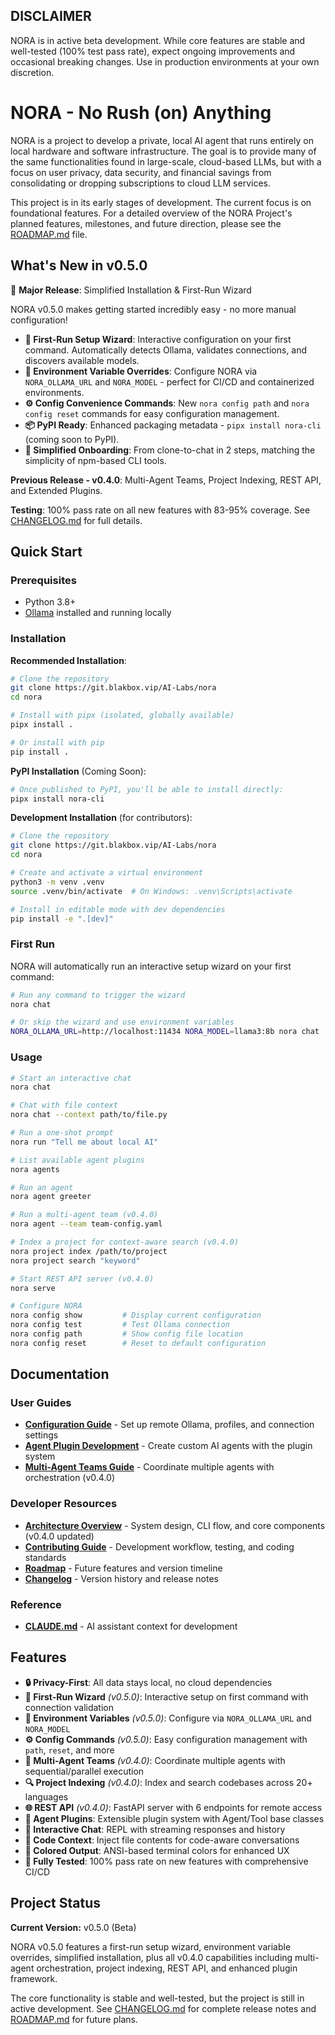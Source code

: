 ## DISCLAIMER
NORA is in active beta development. While core features are stable and well-tested (100% test pass rate), expect ongoing improvements and occasional breaking changes. Use in production environments at your own discretion.

# NORA - No Rush (on) Anything

NORA is a project to develop a private, local AI agent that runs entirely on local hardware and software infrastructure. The goal is to provide many of the same functionalities found in large-scale, cloud-based LLMs, but with a focus on user privacy, data security, and financial savings from consolidating or dropping subscriptions to cloud LLM services.

This project is in its early stages of development. The current focus is on foundational features. For a detailed overview of the NORA Project's planned features, milestones, and future direction, please see the [ROADMAP.md](ROADMAP.md) file.

## What's New in v0.5.0

🎉 **Major Release**: Simplified Installation & First-Run Wizard

NORA v0.5.0 makes getting started incredibly easy - no more manual configuration!

- **🧙 First-Run Setup Wizard**: Interactive configuration on your first command. Automatically detects Ollama, validates connections, and discovers available models.
- **🔧 Environment Variable Overrides**: Configure NORA via `NORA_OLLAMA_URL` and `NORA_MODEL` - perfect for CI/CD and containerized environments.
- **⚙️ Config Convenience Commands**: New `nora config path` and `nora config reset` commands for easy configuration management.
- **📦 PyPI Ready**: Enhanced packaging metadata - `pipx install nora-cli` (coming soon to PyPI).
- **🚀 Simplified Onboarding**: From clone-to-chat in 2 steps, matching the simplicity of npm-based CLI tools.

**Previous Release - v0.4.0**: Multi-Agent Teams, Project Indexing, REST API, and Extended Plugins.

**Testing**: 100% pass rate on all new features with 83-95% coverage. See [CHANGELOG.md](CHANGELOG.md) for full details.

## Quick Start

### Prerequisites
- Python 3.8+
- [Ollama](https://ollama.ai) installed and running locally

### Installation

**Recommended Installation**:
```bash
# Clone the repository
git clone https://git.blakbox.vip/AI-Labs/nora
cd nora

# Install with pipx (isolated, globally available)
pipx install .

# Or install with pip
pip install .
```

**PyPI Installation** (Coming Soon):
```bash
# Once published to PyPI, you'll be able to install directly:
pipx install nora-cli
```

**Development Installation** (for contributors):
```bash
# Clone the repository
git clone https://git.blakbox.vip/AI-Labs/nora
cd nora

# Create and activate a virtual environment
python3 -m venv .venv
source .venv/bin/activate  # On Windows: .venv\Scripts\activate

# Install in editable mode with dev dependencies
pip install -e ".[dev]"
```

### First Run

NORA will automatically run an interactive setup wizard on your first command:

```bash
# Run any command to trigger the wizard
nora chat

# Or skip the wizard and use environment variables
NORA_OLLAMA_URL=http://localhost:11434 NORA_MODEL=llama3:8b nora chat
```

### Usage

```bash
# Start an interactive chat
nora chat

# Chat with file context
nora chat --context path/to/file.py

# Run a one-shot prompt
nora run "Tell me about local AI"

# List available agent plugins
nora agents

# Run an agent
nora agent greeter

# Run a multi-agent team (v0.4.0)
nora agent --team team-config.yaml

# Index a project for context-aware search (v0.4.0)
nora project index /path/to/project
nora project search "keyword"

# Start REST API server (v0.4.0)
nora serve

# Configure NORA
nora config show         # Display current configuration
nora config test         # Test Ollama connection
nora config path         # Show config file location
nora config reset        # Reset to default configuration
```

## Documentation

### User Guides
- **[Configuration Guide](docs/Config.md)** - Set up remote Ollama, profiles, and connection settings
- **[Agent Plugin Development](docs/Agents.md)** - Create custom AI agents with the plugin system
- **[Multi-Agent Teams Guide](docs/Teams.md)** - Coordinate multiple agents with orchestration (v0.4.0)

### Developer Resources
- **[Architecture Overview](docs/Overview.md)** - System design, CLI flow, and core components (v0.4.0 updated)
- **[Contributing Guide](docs/Contributing.md)** - Development workflow, testing, and coding standards
- **[Roadmap](ROADMAP.md)** - Future features and version timeline
- **[Changelog](CHANGELOG.md)** - Version history and release notes

### Reference
- **[CLAUDE.md](CLAUDE.md)** - AI assistant context for development

## Features

- **🔒 Privacy-First**: All data stays local, no cloud dependencies
- **🧙 First-Run Wizard** *(v0.5.0)*: Interactive setup on first command with connection validation
- **🔧 Environment Variables** *(v0.5.0)*: Configure via `NORA_OLLAMA_URL` and `NORA_MODEL`
- **⚙️ Config Commands** *(v0.5.0)*: Easy configuration management with `path`, `reset`, and more
- **🤝 Multi-Agent Teams** *(v0.4.0)*: Coordinate multiple agents with sequential/parallel execution
- **🔍 Project Indexing** *(v0.4.0)*: Index and search codebases across 20+ languages
- **🌐 REST API** *(v0.4.0)*: FastAPI server with 6 endpoints for remote access
- **🤖 Agent Plugins**: Extensible plugin system with Agent/Tool base classes
- **💬 Interactive Chat**: REPL with streaming responses and history
- **📁 Code Context**: Inject file contents for code-aware conversations
- **🎨 Colored Output**: ANSI-based terminal colors for enhanced UX
- **🧪 Fully Tested**: 100% pass rate on new features with comprehensive CI/CD

## Project Status

**Current Version:** v0.5.0 (Beta)

NORA v0.5.0 features a first-run setup wizard, environment variable overrides, simplified installation, plus all v0.4.0 capabilities including multi-agent orchestration, project indexing, REST API, and enhanced plugin framework.

The core functionality is stable and well-tested, but the project is still in active development. See [CHANGELOG.md](CHANGELOG.md) for complete release notes and [ROADMAP.md](ROADMAP.md) for future plans.